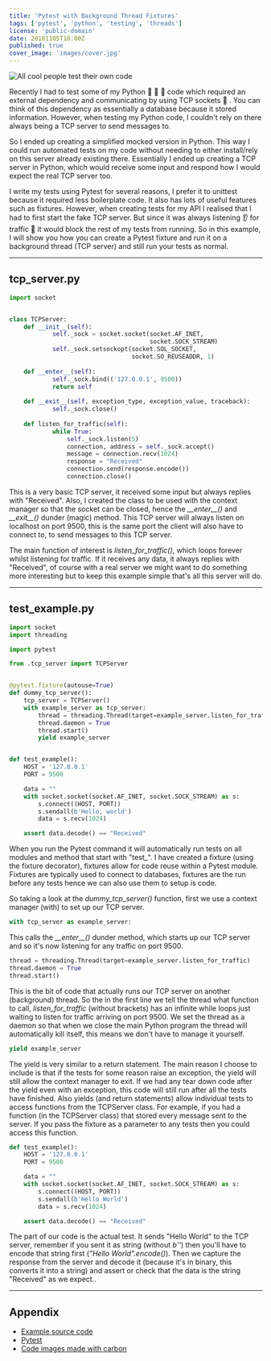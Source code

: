 ```yaml
---
title: 'Pytest with Background Thread Fixtures'
tags: ['pytest', 'python', 'testing', 'threads']
license: 'public-domain'
date: 20181105T10:00Z
published: true
cover_image: 'images/cover.jpg'
---
```


![All cool people test their own code](https://media.giphy.com/media/5xrkJe3IJKSze/giphy.gif)

Recently I had to test some of my Python :snake: :snake: :snake: code which required an external dependency and communicating by using TCP sockets :electric_plug: . You can think of this dependency as essentially a database because it stored information. However, when testing my Python code, I couldn't rely on there always being a TCP server to send messages to.

So I ended up creating a simplified mocked version in Python. This way I could run automated tests on my code without needing to either install/rely on this server already existing there. Essentially I ended up creating a TCP server in Python, which would receive some input and respond how I would expect the real TCP server too.

I write my tests using Pytest for several reasons, I prefer it to unittest because it required less boilerplate code. It also has lots of useful features such as fixtures. However, when creating tests for my API I realised that I had to first start the fake TCP server. But since it was always listening :ear: for traffic :vertical_traffic_light: it would block the rest of my tests from running. So in this example, I will show you how you can create a Pytest fixture and run it on a background thread (TCP server) and still run your tests as normal.

---------------------------------------------------------------------------------------------------

## tcp_server.py

```python
import socket


class TCPServer:
    def __init__(self):
            self._sock = socket.socket(socket.AF_INET, 
                                       socket.SOCK_STREAM)
            self._sock.setsockopt(socket.SOL_SOCKET, 
                                  socket.SO_REUSEADDR, 1)
            
    def __enter__(self):
            self._sock.bind(('127.0.0.1', 9500))
            return self
            
    def __exit__(self, exception_type, exception_value, traceback):
            self._sock.close()
            
    def listen_for_traffic(self):
            while True:
                self._sock.listen(5)
                connection, address = self._sock.accept()
                message = connection.recv(1024)
                response = "Received"
                connection.send(response.encode())
                connection.close()
```

This is a very basic TCP server, it received some input but always replies with "Received". Also, I created the class to be used with the context manager so that the socket can be closed, hence the _\_\_enter\_\_()_ and _\_\_exit\_\_()_ dunder (magic) method. This TCP server will always listen on localhost on port 9500, this is the same port the client will also have to connect to, to send messages to this TCP server.

The main function of interest is _listen\_for\_traffic()_, which loops forever whilst listening for traffic. If it receives any data, it always replies with "Received", of course with a real server we might want to do something more interesting but to keep this example simple that's all this server will do.

---------------------------------------------------------------------------------------------------

## test_example.py

```python
import socket
import threading

import pytest

from .tcp_server import TCPServer


@pytest.fixture(autouse=True)
def dummy_tcp_server():
    tcp_server = TCPServer()
    with example_server as tcp_server:
        thread = threading.Thread(target=example_server.listen_for_traffic)
        thread.daemon = True
        thread.start()
        yield example_server


def test_example():
    HOST = '127.0.0.1'
    PORT = 9500

    data = ""
    with socket.socket(socket.AF_INET, socket.SOCK_STREAM) as s:
        s.connect((HOST, PORT))
        s.sendall(b'Hello, world')
        data = s.recv(1024)

    assert data.decode() == "Received"
```

When you run the Pytest command it will automatically run tests on all modules and method that start with "test_". I have created a fixture (using the fixture decorator), fixtures allow for code reuse within a Pytest module. Fixtures are typically used to connect to databases, fixtures are the run before any tests hence we can also use them to setup is code.

So taking a look at the _dummy\_tcp\_server()_ function, first we use a context manager (with) to set up our TCP server.

```python
with tcp_server as example_server:
```

This calls the _\_\_enter\_\_()_ dunder method, which starts up our TCP server and so it's now listening for any traffic on port 9500.  

```python
thread = threading.Thread(target=example_server.listen_for_traffic)
thread.daemon = True
thread.start()
```

This is the bit of code that actually runs our TCP server on another (background) thread. So the in the first line we tell the thread what function to call, _listen\_for\_traffic_ (without brackets) has an infinite while loops just waiting to listen for traffic arriving on port 9500. We set the thread as a daemon so that when we close the main Python program the thread will automatically kill itself, this means we don't have to manage it yourself.

```python
yield example_server
```

The yield is very similar to a return statement. The main reason I choose to include is that if the tests for some reason raise an exception, the yield will still allow the context manager to exit. If we had any tear down code after the yield even with an exception, this code will still run after all the tests have finished. Also yields (and return statements) allow individual tests to access functions from the TCPServer class. For example, if you had a function (in the TCPServer class) that stored every message sent to the server. If you pass the fixture as a parameter to any tests then you could access this function.

```python
def test_example():
    HOST = '127.0.0.1'
    PORT = 9500

    data = ""
    with socket.socket(socket.AF_INET, socket.SOCK_STREAM) as s:
        s.connect((HOST, PORT))
        s.sendall(b'Hello World')
        data = s.recv(1024)

    assert data.decode() == "Received"
```

The part of our code is the actual test. It sends "Hello World" to the TCP server, remember if you sent it as string (without _b''_) then you'll have to encode that string first (_"Hello World".encode()_). Then we capture the response from the server and decode it (because it's in binary, this converts it into a string) and assert or check that the data is the string "Received" as we expect..

---------------------------------------------------------------------------------------------------

## Appendix

* [Example source code](https://github.com/hmajid2301/medium/tree/master/6.%20pyest%20with%20background%20threads)
* [Pytest](https://docs.pytest.org/en/latest/)
* [Code images made with carbon](https://carbon.now.sh)